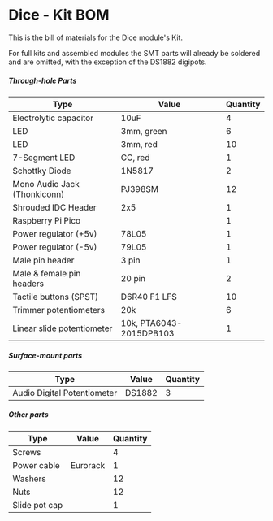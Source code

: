 # Dice - Kit BOM

This is the bill of materials for the Dice module's Kit.

For full kits and assembled modules the SMT parts will already be soldered and are omitted, with the exception of the DS1882 digipots.

##### Through-hole Parts

| Type                         | Value                   | Quantity |
| ---------------------------- | ----------------------- | -------- |
| Electrolytic capacitor       | 10uF                    | 4        |
| LED                          | 3mm, green              | 6        |
| LED                          | 3mm, red                | 10       |
| 7-Segment LED                | CC, red                 | 1        |
| Schottky Diode               | 1N5817                  | 2        |
| Mono Audio Jack (Thonkiconn) | PJ398SM                 | 12       |
| Shrouded IDC Header          | 2x5                     | 1        |
| Raspberry Pi Pico            |                         | 1        |
| Power regulator (+5v)        | 78L05                   | 1        |
| Power regulator (-5v)        | 79L05                   | 1        |
| Male pin header              | 3 pin                   | 1        |
| Male & female pin headers    | 20 pin                  | 2        |
| Tactile buttons (SPST)       | D6R40 F1 LFS            | 10       |
| Trimmer potentiometers       | 20k                     | 6        |
| Linear slide potentiometer   | 10k, PTA6043-2015DPB103 | 1        |

##### Surface-mount parts

| Type                        | Value  | Quantity |
| --------------------------- | ------ | -------- |
| Audio Digital Potentiometer | DS1882 | 3        |

##### Other parts

| Type          | Value    | Quantity |
| ------------- | -------- | -------- |
| Screws        |          | 4        |
| Power cable   | Eurorack | 1        |
| Washers       |          | 12       |
| Nuts          |          | 12       |
| Slide pot cap |          | 1        |